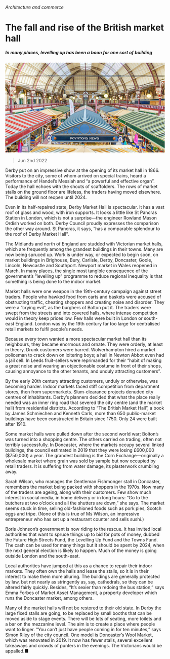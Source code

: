 ###### Architecture and commerce

# The fall and rise of the British market hall 

##### In many places, levelling up has been a boon for one sort of building 

![image](images/20220604_BRP001.jpg) 

> Jun 2nd 2022 

Derby put on an impressive show at the opening of its market hall in 1866. Visitors to the city, some of whom arrived on special trains, heard a performance of Handel’s Messiah and “a powerful and effective organ”. Today the hall echoes with the shouts of scaffolders. The rows of market stalls on the ground floor are lifeless, the traders having moved elsewhere. The building will not reopen until 2024. 

Even in its half-repaired state, Derby Market Hall is spectacular. It has a vast roof of glass and wood, with iron supports. It looks a little like St Pancras Station in London, which is not a surprise—the engineer Rowland Mason Ordish worked on both. Derby Council proudly expresses the comparison the other way around. St Pancras, it says, “has a comparable splendour to the roof of Derby Market Hall”. 

The Midlands and north of England are studded with Victorian market halls, which are frequently among the grandest buildings in their towns. Many are now being spruced up. Work is under way, or expected to begin soon, on market buildings in Brighouse, Bury, Carlisle, Derby, Doncaster, Goole, Lincoln, Newcastle and Southport. Newport market in Wales reopened in March. In many places, the single most tangible consequence of the government’s “levelling up” programme to reduce regional inequality is that something is being done to the indoor market. 

Market halls were one weapon in the 19th-century campaign against street traders. People who hawked food from carts and baskets were accused of obstructing traffic, cheating shoppers and creating noise and disorder. They were a “crying evil”, as the burghers of Bolton put it. The traders were swept from the streets and into covered halls, where intense competition would in theory keep prices low. Few halls were built in London or south-east England. London was by the 19th century far too large for centralised retail markets to fulfil people’s needs.

Because every town wanted a more spectacular market hall than its neighbours, they became enormous and ornate. They were orderly, at least in theory. Drunk customers were barred. Wolverhampton hired a market policeman to crack down on loitering boys; a hall in Newton Abbot even had a jail cell. In Leeds fruit-sellers were reprimanded for their “habit of making a great noise and wearing an objectionable costume in front of their shops, causing annoyance to the other tenants, and unduly attracting customers”.

By the early 20th century attracting customers, unduly or otherwise, was becoming harder. Indoor markets faced stiff competition from department stores, then from supermarkets. Slum-clearance projects denuded city centres of inhabitants. Derby’s planners decided that what the place really needed was an inner ring road that severed the city centre (and the market hall) from residential districts. According to “The British Market Hall”, a book by James Schmiechen and Kenneth Carls, more than 650 public-market buildings have been constructed in Britain since 1750. Only 24 were built after 1910. 

Some market halls were pulled down after the second world war; Bolton’s was turned into a shopping centre. The others carried on trading, often not terribly successfully. In Doncaster, where the markets occupy several linked buildings, the council estimated in 2019 that they were losing £600,000 ($750,000) a year. The grandest building is the Corn Exchange—originally a wholesale market where grain was sold by sample but now occupied by retail traders. It is suffering from water damage, its plasterwork crumbling away. 

Sarah Wilson, who manages the Gentleman Fishmonger stall in Doncaster, remembers the market being packed with shoppers in the 1970s. Now many of the traders are ageing, along with their customers. Few show much interest in social media, in home delivery or in long hours: “Go to the butchers at two o’clock and all the shutters are down,” she says. The market seems stuck in time, selling old-fashioned foods such as pork pies, Scotch eggs and tripe. (None of this is true of Ms Wilson, an impressive entrepreneur who has set up a restaurant counter and sells sushi.) 

Boris Johnson’s government is now riding to the rescue. It has invited local authorities that want to spruce things up to bid for pots of money, dubbed the Future High Streets Fund, the Levelling Up Fund and the Towns Fund. The cash can be used for many things but it should be spent by 2024, when the next general election is likely to happen. Much of the money is going outside London and the south-east. 

Local authorities have jumped at this as a chance to repair their indoor markets. They often own the halls and lease the stalls, so it is in their interest to make them more alluring. The buildings are generally protected by law, but not nearly as stringently as, say, cathedrals, so they can be altered fairly quickly. Besides, “It’s sexier than redoing the bus station,” says Emma Forbes of Market Asset Management, a property developer which runs the Doncaster market, among others. 

Many of the market halls will not be restored to their old state. In Derby the large fixed stalls are going, to be replaced by small booths that can be moved aside to stage events. There will be lots of seating, more toilets and a bar on the mezzanine level. The aim is to create a place where people want to linger. “You can’t just have people coming in for ten minutes,” says Simon Riley of the city council. One model is Doncaster’s Wool Market, which was renovated in 2019. It now has fewer stalls, several excellent takeaways and crowds of punters in the evenings. The Victorians would be appalled.■

